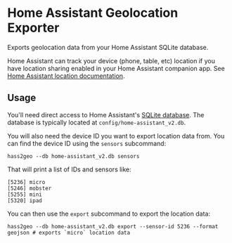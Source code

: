 # Home Assistant Geolocation Exporter

Exports geolocation data from your Home Assistant SQLite database.

Home Assistant can track your device (phone, table, etc) location if you have location sharing enabled in your Home Assistant companion app. See [Home Assistant location documentation](https://companion.home-assistant.io/docs/core/location/).

## Usage

You'll need direct access to Home Assistant's [SQLite database](https://www.home-assistant.io/docs/backend/database/). The database is typically located at `config/home-assistant_v2.db`.

You will also need the device ID you want to export location data from. You can find the device ID using the `sensors` subcommand:

```
hass2geo --db home-assistant_v2.db sensors
```

That will print a list of IDs and sensors like:

```
[5236] micro
[5246] mobster
[5255] mini
[5320] ipad
```

You can then use the `export` subcommand to export the location data:

```
hass2geo --db home-assistant_v2.db export --sensor-id 5236 --format geojson # exports `micro` location data
```
